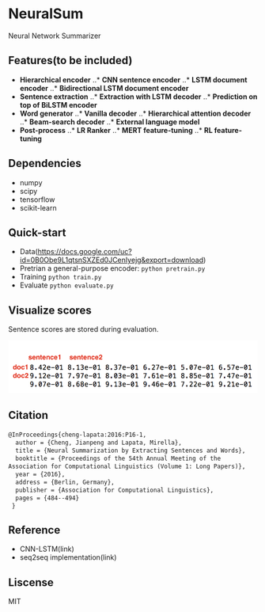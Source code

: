 # NeuralSum
Neural Network Summarizer

## Features(to be included)
* **Hierarchical encoder**
..* **CNN sentence encoder**
..* **LSTM document encoder**
..* **Bidirectional LSTM document encoder**
* **Sentence extraction**
..* **Extraction with LSTM decoder**
..* **Prediction on top of BiLSTM encoder**
* **Word generator**
..* **Vanilla decoder**
..* **Hierarchical attention decoder**
..* **Beam-search decoder**
..* **External language model**
* **Post-process**
..* **LR Ranker**
..* **MERT feature-tuning**
..* **RL feature-tuning**

## Dependencies
* numpy
* scipy
* tensorflow
* scikit-learn

## Quick-start
* Data(https://docs.google.com/uc?id=0B0Obe9L1qtsnSXZEd0JCenIyejg&export=download)
* Pretrian a general-purpose encoder: ```python pretrain.py```
* Training ```python train.py```
* Evaluate ```python evaluate.py```

## Visualize scores
Sentence scores are stored during evaluation.

![score.png](./assets/score.png)


## Citation
```
@InProceedings{cheng-lapata:2016:P16-1, 
  author = {Cheng, Jianpeng and Lapata, Mirella}, 
  title = {Neural Summarization by Extracting Sentences and Words}, 
  booktitle = {Proceedings of the 54th Annual Meeting of the Association for Computational Linguistics (Volume 1: Long Papers)}, 
  year = {2016}, 
  address = {Berlin, Germany}, 
  publisher = {Association for Computational Linguistics}, 
  pages = {484--494} 
 }
```
## Reference
* CNN-LSTM(link)
* seq2seq implementation(link)

## Liscense
MIT
